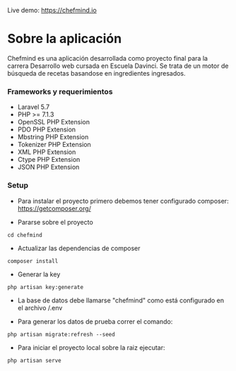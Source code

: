 Live demo: https://chefmind.io

# Sobre la aplicación #

Chefmind es una aplicación desarrollada como proyecto final para la carrera Desarrollo web cursada en Escuela Davinci.
Se trata de un motor de búsqueda de recetas basandose en ingredientes ingresados.

### Frameworks y requerimientos ###

* Laravel 5.7
* PHP >= 7.1.3
* OpenSSL PHP Extension
* PDO PHP Extension
* Mbstring PHP Extension
* Tokenizer PHP Extension
* XML PHP Extension
* Ctype PHP Extension
* JSON PHP Extension

### Setup ###

* Para instalar el proyecto primero debemos tener configurado composer:  
https://getcomposer.org/

* Pararse sobre el proyecto
```  
cd chefmind
```  

* Actualizar las dependencias de composer
```
composer install
```  

* Generar la key
```
php artisan key:generate
```  

* La base de datos debe llamarse "chefmind" como está configurado en el archivo /.env

* Para generar los datos de prueba correr el comando:  
```
php artisan migrate:refresh --seed
```

* Para iniciar el proyecto local sobre la raiz ejecutar:
```
php artisan serve
```



